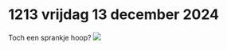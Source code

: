 # 1213 vrijdag 13 december 2024
Toch een sprankje hoop? 
![](Screenshot_2024-12-13-08-42-44-231_be.persgroep.android.news.mobiletr-edit.jpg)